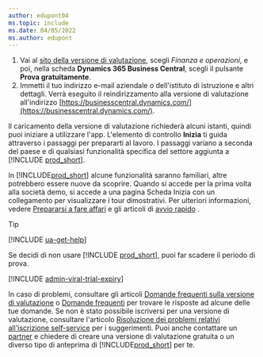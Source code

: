 ```yaml
---
author: edupont04
ms.topic: include
ms.date: 04/05/2022
ms.author: edupont
---
```

1. Vai al [sito della versione di valutazione](https://go.microsoft.com/fwlink/?linkid=847861), scegli *Finanza e operazioni*, e poi, nella scheda **Dynamics 365 Business Central**, scegli il pulsante **Prova gratuitamente**.  
2. Immetti il tuo indirizzo e-mail aziendale o dell'istituto di istruzione e altri dettagli. Verrà eseguito il reindirizzamento alla versione di valutazione all'indirizzo [https://businesscentral.dynamics.com/](https://businesscentral.dynamics.com/).  

Il caricamento della versione di valutazione richiederà alcuni istanti, quindi puoi iniziare a utilizzare l'app. L'elemento di controllo **Inizia** ti guida attraverso i passaggi per prepararti al lavoro. I passaggi variano a seconda del paese e di qualsiasi funzionalità specifica del settore aggiunta a [!INCLUDE [prod_short](prod_short.md)].  

In [!INCLUDE[prod_short](prod_short.md)] alcune funzionalità saranno familiari, altre potrebbero essere nuove da scoprire. Quando si accede per la prima volta alla società demo, si accede a una pagina Scheda Inizia con un collegamento per visualizzare i tour dimostrativi. Per ulteriori informazioni, vedere [Prepararsi a fare affari](../ui-get-ready-business.md) e gli articoli di [avvio rapido](../quick-start-business-central.md) .  

> [!TIP]
> [!INCLUDE [ua-get-help](ua-get-help.md)]

Se decidi di non usare [!INCLUDE [prod_short](prod_short.md)], puoi far scadere il periodo di prova.  

[!INCLUDE [admin-viral-trial-expiry](admin-viral-trial-expiry.md)]

In caso di problemi, consultare gli articoli [Domande frequenti sulla versione di valutazione](../trial-faq.md) o [Domande frequenti](../across-faq.yml) per trovare le risposte ad alcune delle tue domande. Se non è stato possibile iscriversi per una versione di valutazione, consultare l'articolo [Risoluzione dei problemi relativi all'iscrizione self-service](../ui-troubleshoot-self-signup.md) per i suggerimenti. Puoi anche contattare un [partner](/dynamics365/business-central/across-faq#how-do-i-find-a-reselling-partner) e chiedere di creare una versione di valutazione gratuita o un diverso tipo di anteprima di [!INCLUDE[prod_short](prod_short.md)] per te.  
